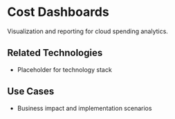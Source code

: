 # Cost Dashboards

Visualization and reporting for cloud spending analytics.

## Related Technologies
- Placeholder for technology stack

## Use Cases
- Business impact and implementation scenarios
